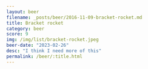 ```yaml
---
layout: beer
filename: _posts/beer/2016-11-09-bracket-rocket.md
title: Bracket rocket
category: beer
score: 9
img: /img/list/bracket-rocket.jpeg
beer-date: "2023-02-26"
desc: "I think I need more of this"
permalink: /beer/:title.html
---
```

